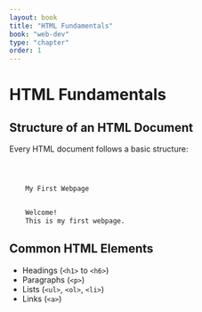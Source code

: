 ```yaml
---
layout: book
title: "HTML Fundamentals"
book: "web-dev"
type: "chapter"
order: 1
---
```


# HTML Fundamentals

## Structure of an HTML Document

Every HTML document follows a basic structure:

```html



    My First Webpage


    Welcome!
    This is my first webpage.


```

## Common HTML Elements

- Headings (`<h1>` to `<h6>`)
- Paragraphs (`<p>`)
- Lists (`<ul>`, `<ol>`, `<li>`)
- Links (`<a>`)

